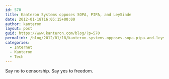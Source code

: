 ```yaml
---
id: 570
title: Kanteron Systems opposes SOPA, PIPA, and LeySinde
date: 2012-01-18T16:05:15+00:00
author: kanteron
layout: post
guid: https://www.kanteron.com/blog/?p=570
permalink: /blog/2012/01/18/kanteron-systems-opposes-sopa-pipa-and-leysinde/
categories:
  - Internet
  - Kanteron
  - Tech
---
```

Say no to censorship. Say yes to freedom.